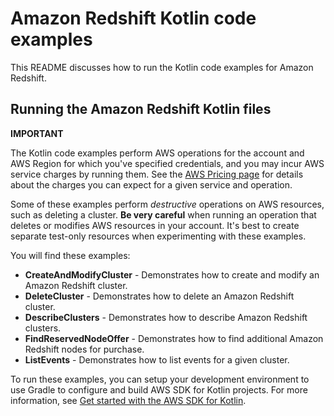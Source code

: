 # Amazon Redshift Kotlin code examples

This README discusses how to run the Kotlin code examples for Amazon Redshift.

## Running the Amazon Redshift Kotlin files

**IMPORTANT**

The Kotlin code examples perform AWS operations for the account and AWS Region for which you've specified credentials, and you may incur AWS service charges by running them. See the [AWS Pricing page](https://aws.amazon.com/pricing/) for details about the charges you can expect for a given service and operation.

Some of these examples perform *destructive* operations on AWS resources, such as deleting a cluster. **Be very careful** when running an operation that deletes or modifies AWS resources in your account. It's best to create separate test-only resources when experimenting with these examples.

You will find these examples: 

- **CreateAndModifyCluster** - Demonstrates how to create and modify an Amazon Redshift cluster.
- **DeleteCluster** - Demonstrates how to delete an Amazon Redshift cluster.
- **DescribeClusters** - Demonstrates how to describe Amazon Redshift clusters.
- **FindReservedNodeOffer** - Demonstrates how to find additional Amazon Redshift nodes for purchase.
- **ListEvents** - Demonstrates how to list events for a given cluster.

To run these examples, you can setup your development environment to use Gradle to configure and build AWS SDK for Kotlin projects. For more information, 
see [Get started with the AWS SDK for Kotlin](https://docs.aws.amazon.com/sdk-for-kotlin/latest/developer-guide/setup.html). 
